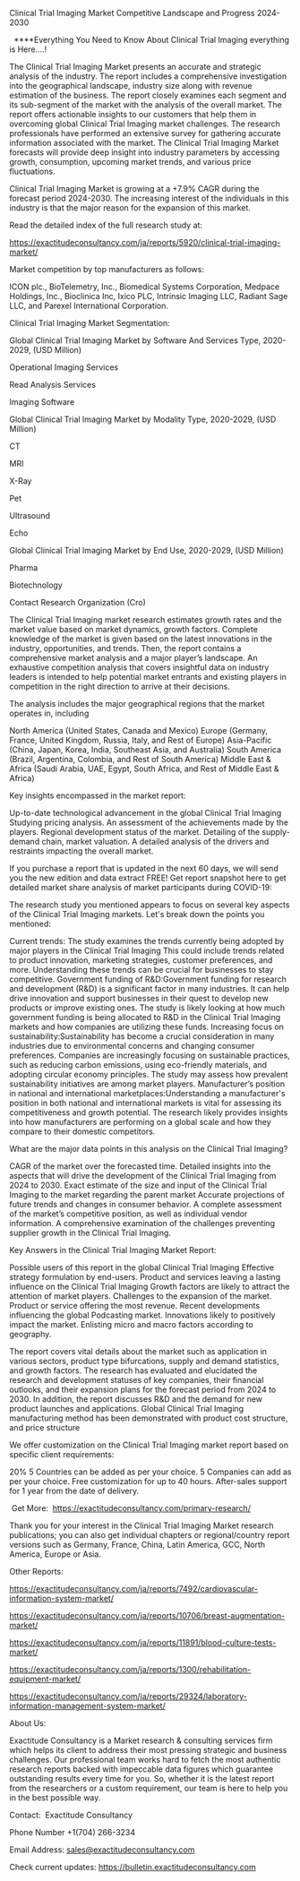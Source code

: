 Clinical Trial Imaging Market Competitive Landscape and Progress 2024-2030

  ****Everything You Need to Know About Clinical Trial Imaging everything is Here....!

The Clinical Trial Imaging Market presents an accurate and strategic analysis of the industry. The report includes a comprehensive investigation into the geographical landscape, industry size along with revenue estimation of the business. The report closely examines each segment and its sub-segment of the market with the analysis of the overall market. The report offers actionable insights to our customers that help them in overcoming global Clinical Trial Imaging market challenges. The research professionals have performed an extensive survey for gathering accurate information associated with the market. The Clinical Trial Imaging Market forecasts will provide deep insight into industry parameters by accessing growth, consumption, upcoming market trends, and various price fluctuations.

Clinical Trial Imaging Market is growing at a +7.9% CAGR during the forecast period 2024-2030. The increasing interest of the individuals in this industry is that the major reason for the expansion of this market.

Read the detailed index of the full research study at:

https://exactitudeconsultancy.com/ja/reports/5920/clinical-trial-imaging-market/

Market competition by top manufacturers as follows:

ICON plc., BioTelemetry, Inc., Biomedical Systems Corporation, Medpace Holdings, Inc., Bioclinica Inc, Ixico PLC, Intrinsic Imaging LLC, Radiant Sage LLC, and Parexel International Corporation.

Clinical Trial Imaging Market Segmentation:

Global Clinical Trial Imaging Market by Software And Services Type, 2020-2029, (USD Million)

Operational Imaging Services

Read Analysis Services

Imaging Software

Global Clinical Trial Imaging Market by Modality Type, 2020-2029, (USD Million)

CT

MRI

X-Ray

Pet

Ultrasound

Echo

Global Clinical Trial Imaging Market by End Use, 2020-2029, (USD Million)

Pharma

Biotechnology

Contact Research Organization (Cro)

The Clinical Trial Imaging market research estimates growth rates and the market value based on market dynamics, growth factors. Complete knowledge of the market is given based on the latest innovations in the industry, opportunities, and trends. Then, the report contains a comprehensive market analysis and a major player’s landscape. An exhaustive competition analysis that covers insightful data on industry leaders is intended to help potential market entrants and existing players in competition in the right direction to arrive at their decisions.

The analysis includes the major geographical regions that the market operates in, including

North America (United States, Canada and Mexico)
Europe (Germany, France, United Kingdom, Russia, Italy, and Rest of Europe)
Asia-Pacific (China, Japan, Korea, India, Southeast Asia, and Australia)
South America (Brazil, Argentina, Colombia, and Rest of South America)
Middle East & Africa (Saudi Arabia, UAE, Egypt, South Africa, and Rest of Middle East & Africa)

Key insights encompassed in the market report:

Up-to-date technological advancement in the global Clinical Trial Imaging
Studying pricing analysis.
An assessment of the achievements made by the players.
Regional development status of the market.
Detailing of the supply-demand chain, market valuation.
A detailed analysis of the drivers and restraints impacting the overall market.

If you purchase a report that is updated in the next 60 days, we will send you the new edition and data extract FREE! Get report snapshot here to get detailed market share analysis of market participants during COVID-19:

The research study you mentioned appears to focus on several key aspects of the Clinical Trial Imaging markets. Let's break down the points you mentioned:

Current trends: The study examines the trends currently being adopted by major players in the Clinical Trial Imaging This could include trends related to product innovation, marketing strategies, customer preferences, and more. Understanding these trends can be crucial for businesses to stay competitive.
Government funding of R&D:Government funding for research and development (R&D) is a significant factor in many industries. It can help drive innovation and support businesses in their quest to develop new products or improve existing ones. The study is likely looking at how much government funding is being allocated to R&D in the Clinical Trial Imaging markets and how companies are utilizing these funds.
Increasing focus on sustainability:Sustainability has become a crucial consideration in many industries due to environmental concerns and changing consumer preferences. Companies are increasingly focusing on sustainable practices, such as reducing carbon emissions, using eco-friendly materials, and adopting circular economy principles. The study may assess how prevalent sustainability initiatives are among market players.
Manufacturer’s position in national and international marketplaces:Understanding a manufacturer's position in both national and international markets is vital for assessing its competitiveness and growth potential. The research likely provides insights into how manufacturers are performing on a global scale and how they compare to their domestic competitors.

What are the major data points in this analysis on the Clinical Trial Imaging?

CAGR of the market over the forecasted time.
Detailed insights into the aspects that will drive the development of the Clinical Trial Imaging from 2024 to 2030.
Exact estimate of the size and input of the Clinical Trial Imaging to the market regarding the parent market
Accurate projections of future trends and changes in consumer behavior. A complete assessment of the market’s competitive position, as well as individual vendor information.
A comprehensive examination of the challenges preventing supplier growth in the Clinical Trial Imaging.

Key Answers in the Clinical Trial Imaging Market Report:

Possible users of this report in the global Clinical Trial Imaging
Effective strategy formulation by end-users.
Product and services leaving a lasting influence on the Clinical Trial Imaging
Growth factors are likely to attract the attention of market players.
Challenges to the expansion of the market.
Product or service offering the most revenue.
Recent developments influencing the global Podcasting market.
Innovations likely to positively impact the market.
Enlisting micro and macro factors according to geography.

The report covers vital details about the market such as application in various sectors, product type bifurcations, supply and demand statistics, and growth factors. The research has evaluated and elucidated the research and development statuses of key companies, their financial outlooks, and their expansion plans for the forecast period from 2024 to 2030. In addition, the report discusses R&D and the demand for new product launches and applications. Global Clinical Trial Imaging manufacturing method has been demonstrated with product cost structure, and price structure

We offer customization on the Clinical Trial Imaging market report based on specific client requirements:

20%
5 Countries can be added as per your choice.
5 Companies can add as per your choice.
Free customization for up to 40 hours.
After-sales support for 1 year from the date of delivery.

 Get More:  https://exactitudeconsultancy.com/primary-research/

Thank you for your interest in the Clinical Trial Imaging Market research publications; you can also get individual chapters or regional/country report versions such as Germany, France, China, Latin America, GCC, North America, Europe or Asia.

Other Reports:

https://exactitudeconsultancy.com/ja/reports/7492/cardiovascular-information-system-market/

https://exactitudeconsultancy.com/ja/reports/10706/breast-augmentation-market/

https://exactitudeconsultancy.com/ja/reports/11891/blood-culture-tests-market/

https://exactitudeconsultancy.com/ja/reports/1300/rehabilitation-equipment-market/

https://exactitudeconsultancy.com/ja/reports/29324/laboratory-information-management-system-market/

About Us:

Exactitude Consultancy is a Market research & consulting services firm which helps its client to address their most pressing strategic and business challenges. Our professional team works hard to fetch the most authentic research reports backed with impeccable data figures which guarantee outstanding results every time for you. So, whether it is the latest report from the researchers or a custom requirement, our team is here to help you in the best possible way.

Contact:  Exactitude Consultancy

Phone Number +1(704) 266-3234

Email Address: sales@exactitudeconsultancy.com

Check current updates: https://bulletin.exactitudeconsultancy.com
